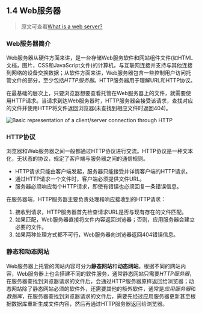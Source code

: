 ## 1.4 Web服务器

> 原文可查看[What is a web server?](https://developer.mozilla.org/en-US/docs/Learn/Common_questions/What_is_a_web_server)

### Web服务器简介

Web服务器从硬件方面来讲，是一台存储Web服务软件和网站组件文件(如HTML文档，图片，CSS和JavaScript文件)的计算机，与互联网连接并支持与其他连接到网络的设备交换数据；从软件方面来讲，Web服务器包含一些控制用户访问托管文件的部分，至少包括*HTTP服务器*。HTTP服务器用于理解URL和HTTP协议。

在最基础的层次上，只要浏览器想要查看托管在Web服务器上的文件，就需要使用HTTP请求。当请求到达Web服务器时，HTTP服务器会接受该请求，查找对应的文件并使用HTTP将文件返回浏览器(未查找到相应文件时返回404)。

![Basic representation of a client/server connection through HTTP](https://mdn.mozillademos.org/files/8659/web-server.svg)

### HTTP协议

浏览器和Web服务器之间一般都通过HTTP协议进行交流。HTTP协议是一种文本化，无状态的协议，规定了客户端与服务器之间的通信规则。

- HTTP请求只能由客户端发起，服务器只能接受并详情客户端的HTTP请求。
- 通过HTTP请求一个文件时，客户端必须提供文件URL。
- 服务器必须响应每个HTTP请求，即使有错误也必须回复一条错误信息。

在服务器端，HTTP服务器主要负责处理和响应接收到的HTTP请求：

1. 接收到请求，HTTP服务器首先检查请求URL是否与现有存在的文件匹配。
2. 如果匹配，Web服务器直接将文件内容返回浏览器；否则，应用服务器会建立必要的文件。
3. 如果两种处理方式都不可行，Web服务器向浏览器返回404错误信息。

### 静态和动态网站

Web服务器上托管的网站内容可分为**静态网站**和**动态网站**。根据不同的网站内容，Web服务器上也会搭建不同的软件服务，通常静态网站只需要*HTTP服务器*，在服务器查找到浏览器请求的文件后，会通过HTTP服务器原样返回给浏览器；动态网站除了静态网站必须的软件外，还需要其他的额外软件，通常是*应用服务器*和*数据库*，在服务器查找到浏览器请求的文件后，需要先经过应用服务器更新甚至根据数据库重新生成文件内容，然后再通过HTTP服务器返回给浏览器。

